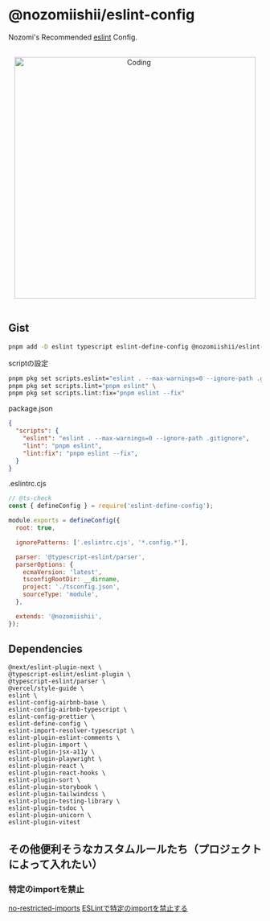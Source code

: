 # @nozomiishii/eslint-config

Nozomi's Recommended [eslint](https://eslint.org/) Config.

<!-- Main Image -->
<br>
<div align="center">
  <img src="https://media.giphy.com/media/FHEjBpiqMwSuA/giphy.gif" alt="Coding" width="480" />
</div>
<br>

## Gist

```bash
pnpm add -D eslint typescript eslint-define-config @nozomiishii/eslint-config && touch .eslintrc.cjs
```

scriptの設定

```bash
pnpm pkg set scripts.eslint="eslint . --max-warnings=0 --ignore-path .gitignore" \
pnpm pkg set scripts.lint="pnpm eslint" \
pnpm pkg set scripts.lint:fix="pnpm eslint --fix"
```

package.json

```json
{
  "scripts": {
    "eslint": "eslint . --max-warnings=0 --ignore-path .gitignore",
    "lint": "pnpm eslint",
    "lint:fix": "pnpm eslint --fix",
  }
}
```

.eslintrc.cjs

```js
// @ts-check
const { defineConfig } = require('eslint-define-config');

module.exports = defineConfig({
  root: true,

  ignorePatterns: ['.eslintrc.cjs', '*.config.*'],

  parser: '@typescript-eslint/parser',
  parserOptions: {
    ecmaVersion: 'latest',
    tsconfigRootDir: __dirname,
    project: './tsconfig.json',
    sourceType: 'module',
  },

  extends: '@nozomiishii',
});

```

## Dependencies

```shell
@next/eslint-plugin-next \
@typescript-eslint/eslint-plugin \
@typescript-eslint/parser \
@vercel/style-guide \
eslint \
eslint-config-airbnb-base \
eslint-config-airbnb-typescript \
eslint-config-prettier \
eslint-define-config \
eslint-import-resolver-typescript \
eslint-plugin-eslint-comments \
eslint-plugin-import \
eslint-plugin-jsx-a11y \
eslint-plugin-playwright \
eslint-plugin-react \
eslint-plugin-react-hooks \
eslint-plugin-sort \
eslint-plugin-storybook \
eslint-plugin-tailwindcss \
eslint-plugin-testing-library \
eslint-plugin-tsdoc \
eslint-plugin-unicorn \
eslint-plugin-vitest
```

## その他便利そうなカスタムルールたち（プロジェクトによって入れたい）

### 特定のimportを禁止

[no-restricted-imports](https://eslint.org/docs/latest/rules/no-restricted-imports)
[ESLintで特定のimportを禁止する](https://blog.mahoroi.com/posts/2019/03/eslint-no-restricted-import/)
